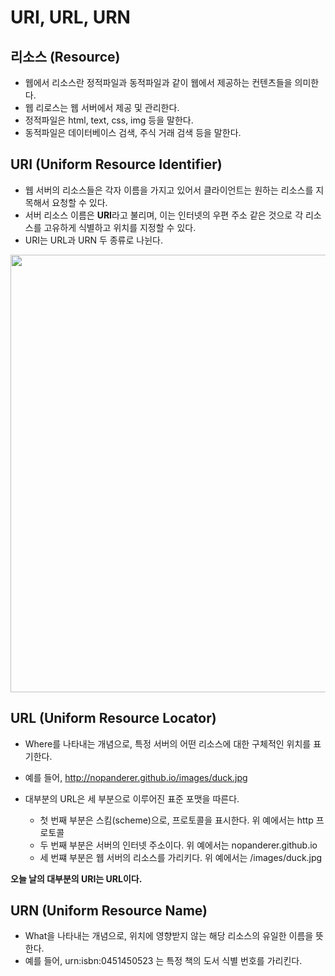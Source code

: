 # URI, URL, URN

## 리소스 (Resource)

* 웹에서 리소스란 정적파일과 동적파일과 같이 웹에서 제공하는 컨텐츠들을 의미한다.
* 웹 리로스는 웹 서버에서 제공 및 관리한다.
* 정적파일은 html, text, css, img 등을 말한다.
* 동적파일은 데이터베이스 검색, 주식 거래 검색 등을 말한다.

## URI (Uniform Resource Identifier)

* 웹 서버의 리소스들은 각자 이름을 가지고 있어서 클라이언트는 원하는 리소스를 지목해서 요청할 수 있다.
* 서버 리소스 이름은 **URI**라고 불리며, 이는 인터넷의 우편 주소 같은 것으로 각 리소스를 고유하게 식별하고 위치를 지정할 수 있다.
* URI는 URL과 URN 두 종류로 나뉜다.

<img src="/images/uri.PNG" width=700>

## URL (Uniform Resource Locator)

* Where를 나타내는 개념으로, 특정 서버의 어떤 리소스에 대한 구체적인 위치를 표기한다.
* 예를 들어, http://nopanderer.github.io/images/duck.jpg
* 대부분의 URL은 세 부분으로 이루어진 표준 포맷을 따른다.

    * 첫 번째 부분은 스킴(scheme)으로, 프로토콜을 표시한다. 위 예에서는 http 프로토콜
    * 두 번째 부분은 서버의 인터넷 주소이다. 위 예에서는 nopanderer.github.io
    * 세 번쨰 부분은 웹 서버의 리소스를 가리키다. 위 예에서는 /images/duck.jpg
    

**오늘 날의 대부분의 URI는 URL이다.**

## URN (Uniform Resource Name)

* What을 나타내는 개념으로, 위치에 영향받지 않는 해당 리소스의 유일한 이름을 뜻한다.
* 예를 들어, urn:isbn:0451450523 는 특정 책의 도서 식별 번호를 가리킨다.

